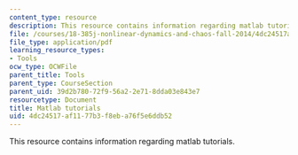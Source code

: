 ```yaml
---
content_type: resource
description: This resource contains information regarding matlab tutorials.
file: /courses/18-385j-nonlinear-dynamics-and-chaos-fall-2014/4dc24517af1177b3f8eba76f5e6ddb52_MIT18_385JF14_MatLab_Tut.pdf
file_type: application/pdf
learning_resource_types:
- Tools
ocw_type: OCWFile
parent_title: Tools
parent_type: CourseSection
parent_uid: 39d2b780-72f9-56a2-2e71-8dda03e843e7
resourcetype: Document
title: Matlab tutorials
uid: 4dc24517-af11-77b3-f8eb-a76f5e6ddb52
---
```

This resource contains information regarding matlab tutorials.

